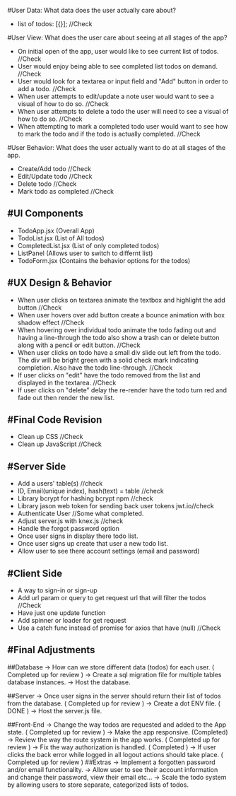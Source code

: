 #User Data: What data does the user actually care about?
- list of todos: [{}]; //Check



#User View: What does the user care about seeing at all stages of the app?
- On initial open of the app, user would like to see current list of todos. //Check
- User would enjoy being able to see completed list todos on demand. //Check
- User would look for a textarea or input field and "Add" button in order to add a todo. //Check
- When user attempts to edit/update a note user would want to see a visual of how to do so. //Check
- When user attempts to delete a todo the user will need to see a visual of how to do so. //Check
- When attempting to mark a completed todo user would want to see how to mark the todo and if
the todo is actually completed. //Check




#User Behavior: What does the user actually want to do at all stages of the app.
- Create/Add todo //Check
- Edit/Update todo //Check
- Delete todo //Check
- Mark todo as completed //Check



#UI Components
---------------------------------------------------------------------------------------------------------
- TodoApp.jsx (Overall App)
- TodoList.jsx (List of All todos)
- CompletedList.jsx (List of only completed todos)
- ListPanel (Allows user to switch to differnt list)
- TodoForm.jsx (Contains the behavior options for the todos)



#UX Design & Behavior
---------------------------------------------------------------------------------------------------------
- When user clicks on textarea animate the textbox and highlight the add button //Check
- When user hovers over add button create a bounce animation with box shadow effect //Check
- When hovering over individual todo animate the todo fading out and having a line-through the todo
also show a trash can or delete button along with a pencil or edit button. //Check
- When user clicks on todo have a small div slide out left from the todo.
The div will be bright green with a solid check mark indicating completion.
Also have the todo line-through. //Check
- If user clicks on "edit" have the todo removed from the list and displayed in the textarea. //Check
- If user clicks on "delete" delay the re-render have the todo turn red and fade out then render the new list.


#Final Code Revision
-------------------------------------------------------------------------------------------------------------------
- Clean up CSS //Check
- Clean up JavaScript //Check


#Server Side
-------------------------------------------------------------------------------------------------------------------
- Add a users' table(s) //check
- ID, Email(unique index), hash(text) = table //check
- Library bcrypt for hashing bcrypt npm //check
- Library jason web token for sending back user tokens jwt.io//check
- Authenticate User //Some what completed.
- Adjust server.js with knex.js //check
- Handle the forgot password option
- Once user signs in display there todo list.
- Once user signs up create that user a new todo list.
- Allow user to see there account settings (email and password)


#Client Side
--------------------------------------------------------------------------------------------------------------------
- A way to sign-in or sign-up
- Add url param or query to get request url that will filter the todos //Check
- Have just one update function
- Add spinner or loader for get request
- Use a catch func instead of promise for axios that have (null) //Check


#Final Adjustments
--------------------------------------------------------------------------------------------------------------------------
##Database
-> How can we store different data (todos) for each user. ( Completed up for review )
-> Create a sql migration file for multiple tables database instances.
-> Host the database.

##Server
-> Once user signs in the server should return their list of todos from the database. ( Completed up for review )
-> Create a dot ENV file. ( DONE )
-> Host the server.js file.

##Front-End
-> Change the way todos are requested and added to the App state. ( Completed up for review )
-> Make the app responsive. (Completed)
-> Review the way the route system in the app works. ( Completed up for review )
-> Fix the way authorization is handled. ( Completed )
-> If user clicks the back error while logged in all logout actions should take place. ( Completed up for review )
##Extras
-> Implement a forgotten password and/or email functionality.
-> Allow user to see their account information and change their password, view their email etc...
-> Scale the todo system by allowing users to store separate, categorized lists of todos.
